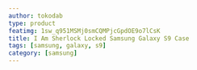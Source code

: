 ```yaml
---
author: tokodab
type: product
featimg: 1sw_q951MSMj0smCQMPjcGpdOE9o7lCsK
title: I Am Sherlock Locked Samsung Galaxy S9 Case
tags: [samsung, galaxy, s9]
category: [samsung]
---
```

